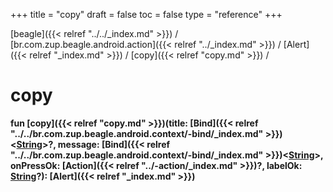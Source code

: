 +++
title = "copy"
draft = false
toc = false
type = "reference"
+++

[beagle]({{< relref "../../_index.md" >}}) / [br.com.zup.beagle.android.action]({{< relref "../_index.md" >}}) / [Alert]({{< relref "_index.md" >}}) / [copy]({{< relref "copy.md" >}}) / 



# copy  
  
<b><b>fun [copy]({{< relref "copy.md" >}})(title: [Bind]({{< relref "../../br.com.zup.beagle.android.context/-bind/_index.md" >}})<[String](https://kotlinlang.org/api/latest/jvm/stdlib/kotlin/-string/index.html)>?, message: [Bind]({{< relref "../../br.com.zup.beagle.android.context/-bind/_index.md" >}})<[String](https://kotlinlang.org/api/latest/jvm/stdlib/kotlin/-string/index.html)>, onPressOk: [Action]({{< relref "../-action/_index.md" >}})?, labelOk: [String](https://kotlinlang.org/api/latest/jvm/stdlib/kotlin/-string/index.html)?): [Alert]({{< relref "_index.md" >}})</b></b>  



